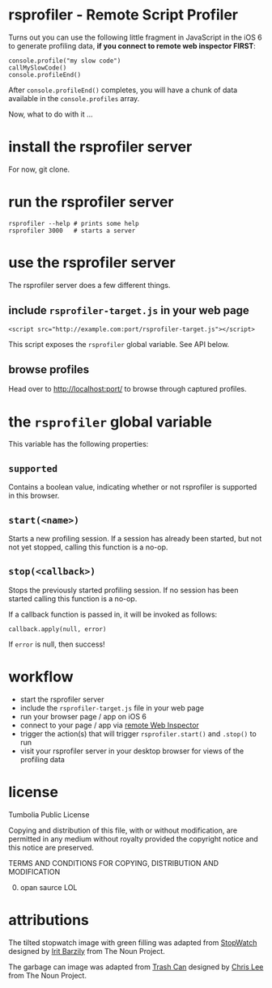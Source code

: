 rsprofiler - Remote Script Profiler
===================================

Turns out you can use the following little fragment in
JavaScript in the iOS 6 to generate profiling data,
**if you connect to remote web inspector FIRST**:

    console.profile("my slow code")
    callMySlowCode()
    console.profileEnd()

After `console.profileEnd()` completes, you will have a 
chunk of data available in the `console.profiles` array.

Now, what to do with it ...

install the rsprofiler server
=============================

<!--
    sudo npm -g install rsprofiler
-->

For now, git clone.

run the rsprofiler server
=========================

    rsprofiler --help # prints some help
    rsprofiler 3000   # starts a server  


use the rsprofiler server
=========================

The rsprofiler server does a few different things.

include `rsprofiler-target.js` in your web page
-----------------------------------------------

    <script src="http://example.com:port/rsprofiler-target.js"></script>

This script exposes the `rsprofiler` global variable.  See API below.

browse profiles
---------------

Head over to <a href="http://localhost:port/">http://localhost:port/</a> to 
browse through captured profiles.


the `rsprofiler` global variable
================================

This variable has the following properties:

`supported`
---------

Contains a boolean value, indicating whether or not rsprofiler is
supported in this browser.  


`start(<name>)`
---------

Starts a new profiling session.  If a session has already been started,
but not not yet stopped, calling this function is a no-op.

`stop(<callback>)`
--------

Stops the previously started profiling session.  If no session has been started
calling this function is a no-op.

If a callback function is passed in, it will be invoked as follows:

    callback.apply(null, error)

If `error` is null, then success!


workflow
========

* start the rsprofiler server
* include the `rsprofiler-target.js` file in your web page
* run your browser page / app on iOS 6
* connect to your page / app via [remote Web Inspector][rwi]
* trigger the action(s) that will trigger `rsprofiler.start()` and `.stop()` to run
* visit your rsprofiler server in your desktop browser for views of the profiling data

[rwi]: https://developer.apple.com/library/ios/#documentation/AppleApplications/Reference/SafariWebContent/DebuggingSafarioniPhoneContent/DebuggingSafarioniPhoneContent.html "iOS Developer Library"


license
=======

Tumbolia Public License

Copying and distribution of this file, with or without modification, are
permitted in any medium without royalty provided the copyright notice and this
notice are preserved.

TERMS AND CONDITIONS FOR COPYING, DISTRIBUTION AND MODIFICATION

  0. opan saurce LOL

attributions
============

The tilted stopwatch image with green filling was adapted from 
[StopWatch][StopWatch] designed by [Irit Barzily][iritein] from The Noun Project.

[StopWatch]: http://thenounproject.com/noun/stopwatch/#icon-No938
[iritein]:   http://thenounproject.com/iritein

The garbage can image was adapted from 
[Trash Can][Trashcan] designed by [Chris Lee][sirleech] from The Noun Project.

[Trashcan]: http://thenounproject.com/noun/trash-can/#icon-No3199
[sirleech]: http://thenounproject.com/sirleech

